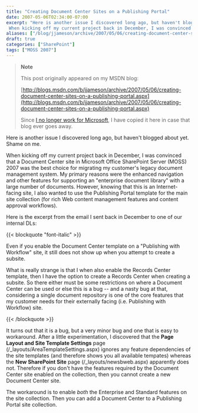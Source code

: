 ```yaml
---
title: "Creating Document Center Sites on a Publishing Portal"
date: 2007-05-06T02:34:00-07:00
excerpt: "Here is another issue I discovered long ago, but haven't blogged about yet. Shame on me. 
 When kicking off my current project back in December, I was convinced that a Document Center site in Microsoft Office SharePoint Server (MOSS) 2007 was the best..."
aliases: ["/blog/jjameson/archive/2007/05/06/creating-document-center-sites-on-a-publishing-portal.aspx"]
draft: true
categories: ["SharePoint"]
tags: ["MOSS 2007"]
---
```


> **Note**
>
> This post originally appeared on my MSDN blog:
>
> [http://blogs.msdn.com/b/jjameson/archive/2007/05/06/creating-document-center-sites-on-a-publishing-portal.aspx](http://blogs.msdn.com/b/jjameson/archive/2007/05/06/creating-document-center-sites-on-a-publishing-portal.aspx)
>
> Since [I no longer work for Microsoft](/blog/jjameson/2011/09/02/last-day-with-microsoft), I have copied it here in case that blog                 ever goes away.

Here is another issue I discovered long ago, but haven't blogged about yet. Shame         on me.

When kicking off my current project back in December, I was convinced that a Document         Center site in Microsoft Office SharePoint Server (MOSS) 2007 was the best choice         for migrating my customer's legacy document management system. My primary reasons         were the enhanced navigation and other features for supporting an "enterprise document         library" with a large number of documents. However, knowing that this is an Internet-facing         site, I also wanted to use the Publishing Portal template for the main site collection         (for rich Web content management features and content approval workflows).

Here is the excerpt from the email I sent back in December to one of our internal         DLs:

{{< blockquote "font-italic" >}}

Even if you enable the Document Center template on a "Publishing with Workflow"             site, it still does not show up when you attempt to create a subsite.

What is really strange is that I when also enable the Records Center template, then             I have the option to create a Records Center when creating a subsite. So there either             must be some restrictions on where a Document Center can be used or else this is             a bug -- and a nasty bug at that, considering a single document repository is one             of the core features that my customer needs for their externally facing (i.e. Publishing             with Workflow) site.

{{< /blockquote >}}

It turns out that it is a bug, but a very minor bug and one that is easy to workaround.         After a little experimentation, I discovered that the **Page Layout and Site Template
Settings** page (/\_layouts/AreaTemplateSettings.aspx) ignores any feature         dependencies of the site templates (and therefore shows you all available tempates)         whereas the **New SharePoint Site** page (/\_layouts/newsbweb.aspx)         apparently does not. Therefore if you don't have the features required by the Document         Center site enabled on the collection, then you cannot create a new Document Center         site.

The workaround is to enable *both* the Enterprise and Standard features on         the site collection. Then you can add a Document Center to a Publishing Portal site         collection.

